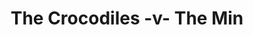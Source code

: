 ---
year: "1991"
serialNumber: "0131" 
game: "The Crocodiles"
title: "The Crocodiles -v- The Min"
gameLocation: "The Crocodiles"
gameDate: "1991"
result: ""
resultType: ""
type: "game"
---